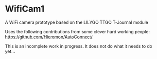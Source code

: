 # WifiCam1
A WiFi camera prototype based on the LILYGO TTGO T-Journal module

Uses the following contributions from some clever hard working people:
https://github.com/Hieromon/AutoConnect/ 


This is an incomplete work in progress.
It does not do what it needs to do yet...
